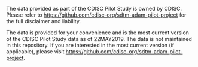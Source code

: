 The data provided as part of the CDISC Pilot Study is owned by CDISC. Please refer to https://github.com/cdisc-org/sdtm-adam-pilot-project for the full disclaimer and liability.

The data is provided for your convenience and is the most current version of the CDISC Pilot Study data as of 22MAY2019. The data is not maintained in this repository. If you are interested in the most current version (if applicable), please visit https://github.com/cdisc-org/sdtm-adam-pilot-project.
